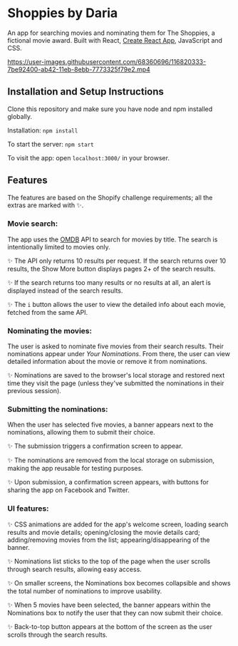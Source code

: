 # Shoppies by Daria
 
An app for searching movies and nominating them for The Shoppies, a fictional movie award. Built with React, [Create React App](https://github.com/facebook/create-react-app), JavaScript and CSS.
 
 
https://user-images.githubusercontent.com/68360696/116820333-7be92400-ab42-11eb-8ebb-7773325f79e2.mp4
 
 
## Installation and Setup Instructions
 
Clone this repository and make sure you have node and npm installed globally.
 
Installation: `npm install`
 
To start the server: `npm start`
 
To visit the app: open `localhost:3000/` in your browser.
 
 
## Features
 
The features are based on the Shopify challenge requirements; all the extras are marked with :sparkles:.
 
 
### Movie search:
 
The app uses the [OMDB](http://www.omdbapi.com) API to search for movies by title. The search is intentionally limited to movies only.
 
:sparkles: The API only returns 10 results per request. If the search returns over 10 results, the Show More button displays pages 2+ of the search results.
 
:sparkles: If the search returns too many results or no results at all, an alert is displayed instead of the search results.
 
:sparkles: The ` i ` button allows the user to view the detailed info about each movie, fetched from the same API.
 
 
### Nominating the movies:
 
The user is asked to nominate five movies from their search results. Their nominations appear under *Your Nominations*. From there, the user can view detailed information about the movie or remove it from nominations.
 
:sparkles: Nominations are saved to the browser's local storage and restored next time they visit the page (unless they've submitted the nominations in their previous session).
 
 
### Submitting the nominations:
 
When the user has selected five movies, a banner appears next to the nominations, allowing them to submit their choice.
 
:sparkles: The submission triggers a confirmation screen to appear.
 
:sparkles: The nominations are removed from the local storage on submission, making the app reusable for testing purposes.
 
:sparkles: Upon submission, a confirmation screen appears, with buttons for sharing the app on Facebook and Twitter.
 
 
### UI features:
 
:sparkles: CSS animations are added for the app's welcome screen, loading search results and movie details; opening/closing the movie details card; adding/removing movies from the list; appearing/disappearing of the banner.
 
:sparkles: Nominations list sticks to the top of the page when the user scrolls through search results, allowing easy access.
 
:sparkles: On smaller screens, the Nominations box becomes collapsible and shows the total number of nominations to improve usability.
 
:sparkles: When 5 movies have been selected, the banner appears within the Nominations box to notify the user that they can now submit their choice.
 
:sparkles: Back-to-top button appears at the bottom of the screen as the user scrolls through the search results.
 
